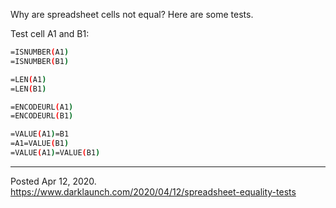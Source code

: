Why are spreadsheet cells not equal? Here are some tests.

Test cell A1 and B1:

```sh
=ISNUMBER(A1)
=ISNUMBER(B1)

=LEN(A1)
=LEN(B1)

=ENCODEURL(A1)
=ENCODEURL(B1)

=VALUE(A1)=B1
=A1=VALUE(B1)
=VALUE(A1)=VALUE(B1)
```

---

Posted Apr 12, 2020.
https://www.darklaunch.com/2020/04/12/spreadsheet-equality-tests